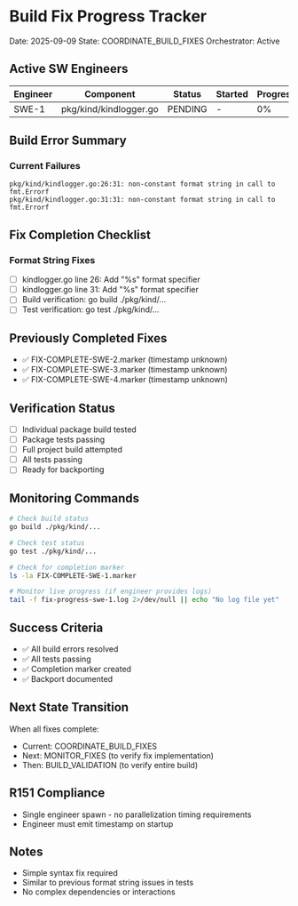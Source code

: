 # Build Fix Progress Tracker
Date: 2025-09-09
State: COORDINATE_BUILD_FIXES
Orchestrator: Active

## Active SW Engineers
| Engineer | Component | Status | Started | Progress | Completion |
|----------|-----------|--------|---------|----------|------------|
| SWE-1 | pkg/kind/kindlogger.go | PENDING | - | 0% | - |

## Build Error Summary
### Current Failures
```
pkg/kind/kindlogger.go:26:31: non-constant format string in call to fmt.Errorf
pkg/kind/kindlogger.go:31:31: non-constant format string in call to fmt.Errorf
```

## Fix Completion Checklist
### Format String Fixes
- [ ] kindlogger.go line 26: Add "%s" format specifier
- [ ] kindlogger.go line 31: Add "%s" format specifier
- [ ] Build verification: go build ./pkg/kind/...
- [ ] Test verification: go test ./pkg/kind/...

## Previously Completed Fixes
- ✅ FIX-COMPLETE-SWE-2.marker (timestamp unknown)
- ✅ FIX-COMPLETE-SWE-3.marker (timestamp unknown)
- ✅ FIX-COMPLETE-SWE-4.marker (timestamp unknown)

## Verification Status
- [ ] Individual package build tested
- [ ] Package tests passing
- [ ] Full project build attempted
- [ ] All tests passing
- [ ] Ready for backporting

## Monitoring Commands
```bash
# Check build status
go build ./pkg/kind/...

# Check test status
go test ./pkg/kind/...

# Check for completion marker
ls -la FIX-COMPLETE-SWE-1.marker

# Monitor live progress (if engineer provides logs)
tail -f fix-progress-swe-1.log 2>/dev/null || echo "No log file yet"
```

## Success Criteria
- ✅ All build errors resolved
- ✅ All tests passing
- ✅ Completion marker created
- ✅ Backport documented

## Next State Transition
When all fixes complete: 
- Current: COORDINATE_BUILD_FIXES
- Next: MONITOR_FIXES (to verify fix implementation)
- Then: BUILD_VALIDATION (to verify entire build)

## R151 Compliance
- Single engineer spawn - no parallelization timing requirements
- Engineer must emit timestamp on startup

## Notes
- Simple syntax fix required
- Similar to previous format string issues in tests
- No complex dependencies or interactions
